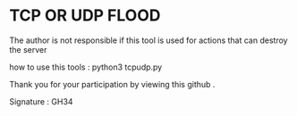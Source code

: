 # TCP OR UDP FLOOD 

The author is not responsible if this tool is used for actions that can destroy the server

how to use this tools :
python3 tcpudp.py

Thank you for your participation by viewing this github .

Signature : GH34
